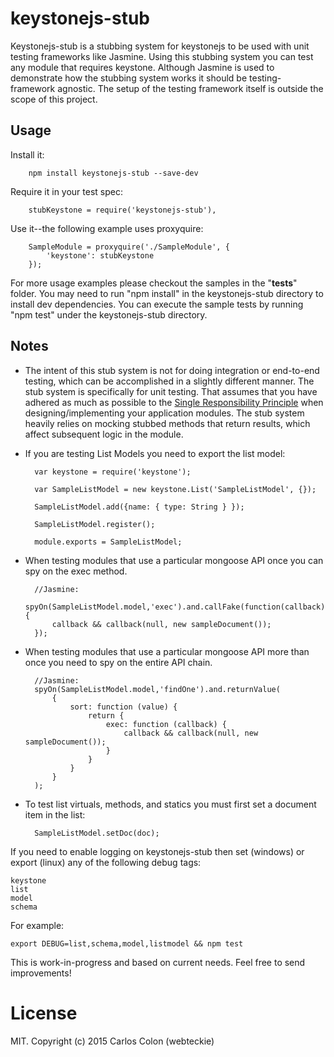 # keystonejs-stub
Keystonejs-stub is a stubbing system for keystonejs to be used with unit testing frameworks like Jasmine.  Using this
stubbing system you can test any module that requires keystone.  Although Jasmine is used to demonstrate how the
stubbing system works it should be testing-framework agnostic.  The setup of the testing framework itself is outside
the scope of this project.

## Usage
Install it:

        npm install keystonejs-stub --save-dev

Require it in your test spec:

        stubKeystone = require('keystonejs-stub'),

Use it--the following example uses proxyquire:

        SampleModule = proxyquire('./SampleModule', {
            'keystone': stubKeystone
        });

For more usage examples please checkout the samples in the "__tests__" folder.  You may need to run "npm install" in the
keystonejs-stub directory to install dev dependencies.  You can execute the sample tests by running "npm test" under
the keystonejs-stub directory.


## Notes
 
- The intent of this stub system is not for doing integration or end-to-end testing, which can be accomplished in a slightly
different manner.  The stub system is specifically for unit testing.  That assumes that you have adhered as much as possible to the
[Single Responsibility Principle](https://en.wikipedia.org/wiki/Single_responsibility_principle) when designing/implementing
your application modules. The stub system heavily relies on mocking stubbed methods that return results, which affect subsequent
logic in the module.



- If you are testing List Models you need to export the list model:

        var keystone = require('keystone');

        var SampleListModel = new keystone.List('SampleListModel', {});

        SampleListModel.add({name: { type: String } });

        SampleListModel.register();

        module.exports = SampleListModel;


- When testing modules that use a particular mongoose API once you can spy on the exec method.

        //Jasmine:
        spyOn(SampleListModel.model,'exec').and.callFake(function(callback){
            callback && callback(null, new sampleDocument());
        });


- When testing modules that use a particular mongoose API more than once you need to spy  on the entire API chain.

        //Jasmine:
        spyOn(SampleListModel.model,'findOne').and.returnValue(
            {
                sort: function (value) {
                    return {
                        exec: function (callback) {
                            callback && callback(null, new sampleDocument());
                        }
                    }
                }
            }
        );


- To test list virtuals, methods, and statics you must first set a document item in the list:
 
        SampleListModel.setDoc(doc);


If you need to enable logging on keystonejs-stub then set (windows) or export (linux) any of the following debug tags:

    keystone
    list
    model
    schema


For example:

    export DEBUG=list,schema,model,listmodel && npm test
    
     

This is work-in-progress and based on current needs.  Feel free to send improvements!


# License

MIT. Copyright (c) 2015 Carlos Colon (webteckie)
